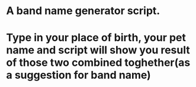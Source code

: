 # A band name generator script.
# Type in your place of birth, your pet name and script will show you result of those two combined toghether(as a suggestion for band name)